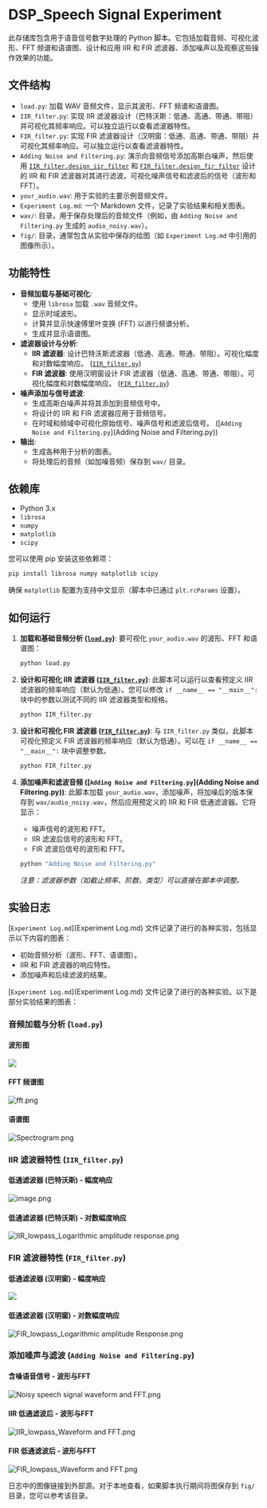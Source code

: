 # DSP_Speech Signal Experiment

此存储库包含用于语音信号数字处理的 Python 脚本。它包括加载音频、可视化波形、FFT 频谱和语谱图、设计和应用 IIR 和 FIR 滤波器、添加噪声以及观察这些操作效果的功能。

## 文件结构

*   `load.py`: 加载 WAV 音频文件，显示其波形、FFT 频谱和语谱图。
*   `IIR_filter.py`: 实现 IIR 滤波器设计（巴特沃斯：低通、高通、带通、带阻）并可视化其频率响应。可以独立运行以查看滤波器特性。
*   `FIR_filter.py`: 实现 FIR 滤波器设计（汉明窗：低通、高通、带通、带阻）并可视化其频率响应。可以独立运行以查看滤波器特性。
*   `Adding Noise and Filtering.py`: 演示向音频信号添加高斯白噪声，然后使用 [`IIR_filter.design_iir_filter`](IIR_filter.py) 和 [`FIR_filter.design_fir_filter`](FIR_filter.py) 设计的 IIR 和 FIR 滤波器对其进行滤波。可视化噪声信号和滤波后的信号（波形和 FFT）。
*   `your_audio.wav`: 用于实验的主要示例音频文件。
*   `Experiment Log.md`: 一个 Markdown 文件，记录了实验结果和相关图表。
*   `wav/`: 目录，用于保存处理后的音频文件（例如，由 `Adding Noise and Filtering.py` 生成的 `audio_noisy.wav`）。
*   `fig/`: 目录，通常包含从实验中保存的绘图（如 `Experiment Log.md` 中引用的图像所示）。

## 功能特性

*   **音频加载与基础可视化**:
    *   使用 `librosa` 加载 `.wav` 音频文件。
    *   显示时域波形。
    *   计算并显示快速傅里叶变换 (FFT) 以进行频谱分析。
    *   生成并显示语谱图。
*   **滤波器设计与分析**:
    *   **IIR 滤波器**: 设计巴特沃斯滤波器（低通、高通、带通、带阻）。可视化幅度和对数幅度响应。 ([`IIR_filter.py`](IIR_filter.py))
    *   **FIR 滤波器**: 使用汉明窗设计 FIR 滤波器（低通、高通、带通、带阻）。可视化幅度和对数幅度响应。 ([`FIR_filter.py`](FIR_filter.py))
*   **噪声添加与信号滤波**:
    *   生成高斯白噪声并将其添加到音频信号中。
    *   将设计的 IIR 和 FIR 滤波器应用于音频信号。
    *   在时域和频域中可视化原始信号、噪声信号和滤波后信号。 ([`Adding Noise and Filtering.py`](Adding Noise and Filtering.py))
*   **输出**:
    *   生成各种用于分析的图表。
    *   将处理后的音频（如加噪音频）保存到 `wav/` 目录。

## 依赖库

*   Python 3.x
*   `librosa`
*   `numpy`
*   `matplotlib`
*   `scipy`

您可以使用 pip 安装这些依赖项：
```bash
pip install librosa numpy matplotlib scipy
```
确保 `matplotlib` 配置为支持中文显示（脚本中已通过 `plt.rcParams` 设置）。

## 如何运行

1.  **加载和基础音频分析 ([`load.py`](load.py))**:
    要可视化 `your_audio.wav` 的波形、FFT 和语谱图：
    ```bash
    python load.py
    ```

2.  **设计和可视化 IIR 滤波器 ([`IIR_filter.py`](IIR_filter.py))**:
    此脚本可以运行以查看预定义 IIR 滤波器的频率响应（默认为低通）。您可以修改 `if __name__ == "__main__":` 块中的参数以测试不同的 IIR 滤波器类型和规格。
    ```bash
    python IIR_filter.py
    ```

3.  **设计和可视化 FIR 滤波器 ([`FIR_filter.py`](FIR_filter.py))**:
    与 `IIR_filter.py` 类似，此脚本可视化预定义 FIR 滤波器的频率响应（默认为低通）。可以在 `if __name__ == "__main__":` 块中调整参数。
    ```bash
    python FIR_filter.py
    ```

4.  **添加噪声和滤波音频 ([`Adding Noise and Filtering.py`](Adding Noise and Filtering.py))**:
    此脚本加载 `your_audio.wav`，添加噪声，将加噪后的版本保存到 `wav/audio_noisy.wav`，然后应用预定义的 IIR 和 FIR 低通滤波器。它将显示：
    *   噪声信号的波形和 FFT。
    *   IIR 滤波后信号的波形和 FFT。
    *   FIR 滤波后信号的波形和 FFT。
    ```bash
    python "Adding Noise and Filtering.py"
    ```
    *注意：滤波器参数（如截止频率、阶数、类型）可以直接在脚本中调整。*

## 实验日志

[`Experiment Log.md`](Experiment Log.md) 文件记录了进行的各种实验，包括显示以下内容的图表：
*   初始音频分析（波形、FFT、语谱图）。
*   IIR 和 FIR 滤波器的响应特性。
*   添加噪声和后续滤波的结果。

[`Experiment Log.md`](Experiment Log.md) 文件记录了进行的各种实验。以下是部分实验结果的图表：

### 音频加载与分析 (`load.py`)
#### 波形图
![](https://pppppall.oss-cn-guangzhou.aliyuncs.com/undefinedwaveform.png)
#### FFT 频谱图
![fft.png](https://pppppall.oss-cn-guangzhou.aliyuncs.com/undefinedfft.png)
#### 语谱图
![Spectrogram.png](https://pppppall.oss-cn-guangzhou.aliyuncs.com/undefinedSpectrogram.png)

### IIR 滤波器特性 (`IIR_filter.py`)
#### 低通滤波器 (巴特沃斯) - 幅度响应
![image.png](https://pppppall.oss-cn-guangzhou.aliyuncs.com/undefined20250527144558.png)
#### 低通滤波器 (巴特沃斯) - 对数幅度响应
![IIR_lowpass_Logarithmic amplitude response.png](https://pppppall.oss-cn-guangzhou.aliyuncs.com/undefinedIIR_lowpass_Logarithmic%20amplitude%20response.png)

### FIR 滤波器特性 (`FIR_filter.py`)
#### 低通滤波器 (汉明窗) - 幅度响应
![](https://pppppall.oss-cn-guangzhou.aliyuncs.com/undefinedFIR_lowpass_Amplitude%20Response.png)
#### 低通滤波器 (汉明窗) - 对数幅度响应
![FIR_lowpass_Logarithmic amplitude Response.png](https://pppppall.oss-cn-guangzhou.aliyuncs.com/undefinedFIR_lowpass_Logarithmic%20amplitude%20Response.png)

### 添加噪声与滤波 (`Adding Noise and Filtering.py`)
#### 含噪语音信号 - 波形与FFT
![Noisy speech signal waveform and FFT.png](https://pppppall.oss-cn-guangzhou.aliyuncs.com/undefinedNoisy%20speech%20signal%20waveform%20and%20FFT.png)
#### IIR 低通滤波后 - 波形与FFT
![IIR_lowpass_Waveform and FFT.png](https://pppppall.oss-cn-guangzhou.aliyuncs.com/undefinedIIR_lowpass_Waveform%20and%20FFT.png)
#### FIR 低通滤波后 - 波形与FFT
![FIR_lowpass_Waveform and FFT.png](https://pppppall.oss-cn-guangzhou.aliyuncs.com/undefinedFIR_lowpass_Waveform%20and%20FFT.png)

日志中的图像链接到外部源。对于本地查看，如果脚本执行期间将图保存到 `fig/` 目录，您可以参考该目录。